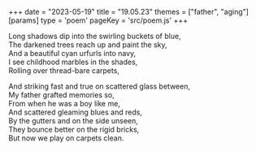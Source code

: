 +++
date = "2023-05-19"
title = "19.05.23"
themes = ["father", "aging"]
[params]
  type = 'poem'
  pageKey = 'src/poem.js'
+++

Long shadows dip into the swirling buckets of blue,  
The darkened trees reach up and paint the sky,  
And a beautiful cyan urfurls into navy,  
I see childhood marbles in the shades,  
Rolling over thread-bare carpets,  
  
And striking fast and true on scattered glass between,  
My father grafted memories so,  
From when he was a boy like me,  
And scattered gleaming blues and reds,  
By the gutters and on the side unseen,  
They bounce better on the rigid bricks,  
But now we play on carpets clean.
